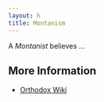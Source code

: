```yaml
---
layout: h
title: Montanism
---
```

A _Montanist_ believes &hellip;

## More Information
- [Orthodox Wiki](https://orthodoxwiki.org/Montanism)
